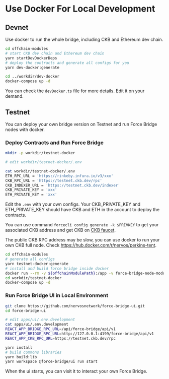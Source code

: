 # Use Docker For Local Development

## Devnet

Use docker to run the whole bridge, including CKB and Ethereum dev chain.

```bash
cd offchain-modules
# start CKB dev chain and Ethereum dev chain
yarn startDevDockerDeps
# deploy the contracts and generate all configs for you
yarn dev-docker:generate

cd ../workdir/dev-docker
docker-compose up -d
```

You can check the `devDocker.ts` file for more details.
Edit it on your demand.

## Testnet

You can deploy your own bridge version on Testnet and run Force Bridge nodes with docker. 

### Deploy Contracts and Run Force Bridge

```bash
mkdir -p workdir/testnet-docker

# edit workdir/testnet-docker/.env

cat workdir/testnet-docker/.env
ETH_RPC_URL = 'https://rinkeby.infura.io/v3/xxx'
CKB_RPC_URL = 'https://testnet.ckb.dev/rpc'
CKB_INDEXER_URL = 'https://testnet.ckb.dev/indexer'
CKB_PRIVATE_KEY = 'xxx'
ETH_PRIVATE_KEY = 'xxx'
```

Edit the `.env` with your own configs.
Your CKB_PRIVATE_KEY and ETH_PRIVATE_KEY should have CKB and ETH in the account to deploy the contracts.

You can use command `forcecli config generate -k $PRIVKEY` to get your associated CKB address and get CKB on [CKB faucet](https://faucet.nervos.org/).

The public CKB RPC address may be slow, you can use docker to run your own CKB full node.
Check <https://hub.docker.com/r/nervos/perkins-tent>.


```bash
cd offchain-modules
# generate all configs
yarn testnet-docker:generate
# install and build force bridge inside docker
docker run --rm -v ${offchainModulePath}:/app -v force-bridge-node-modules:/app/node_modules node:14 bash -c 'cd /app && yarn build'
cd workdir/testnet-docker
docker-compose up -d
```

### Run Force Bridge UI in Local Environment

```bash
git clone https://github.com/nervosnetwork/force-bridge-ui.git
cd force-bridge-ui

# edit apps/ui/.env.development
cat apps/ui/.env.development
REACT_APP_BRIDGE_RPC_URL=/api/force-bridge/api/v1
REACT_APP_BRIDGE_RPC_URL=http://127.0.0.1:4199/force-bridge/api/v1
REACT_APP_CKB_RPC_URL=https://testnet.ckb.dev/rpc

yarn install
# build commons libraries
yarn build:lib
yarn workspace @force-bridge/ui run start
```

When the ui starts, you can visit it to interact your own Force Bridge.
